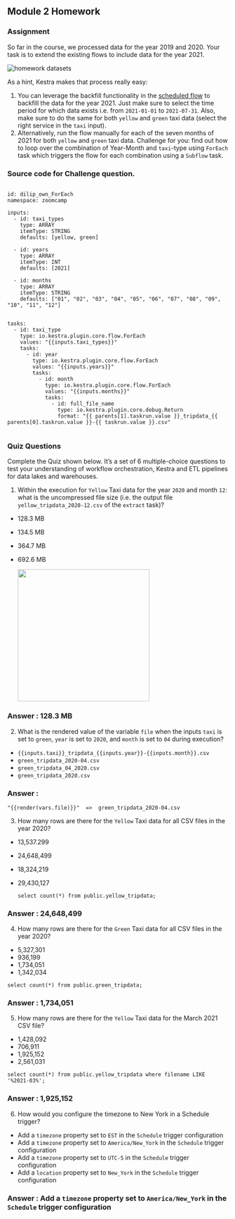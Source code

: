 ## Module 2 Homework

### Assignment

So far in the course, we processed data for the year 2019 and 2020. Your task is to extend the existing flows to include data for the year 2021.

![homework datasets](../../../02-workflow-orchestration/images/homework.png)

As a hint, Kestra makes that process really easy:
1. You can leverage the backfill functionality in the [scheduled flow](../../../02-workflow-orchestration/flows/07_gcp_taxi_scheduled.yaml) to backfill the data for the year 2021. Just make sure to select the time period for which data exists i.e. from `2021-01-01` to `2021-07-31`. Also, make sure to do the same for both `yellow` and `green` taxi data (select the right service in the `taxi` input).
2. Alternatively, run the flow manually for each of the seven months of 2021 for both `yellow` and `green` taxi data. Challenge for you: find out how to loop over the combination of Year-Month and `taxi`-type using `ForEach` task which triggers the flow for each combination using a `Subflow` task.

### Source code for Challenge question.

```

id: dilip_own_ForEach
namespace: zoomcamp

inputs:
  - id: taxi_types
    type: ARRAY
    itemType: STRING
    defaults: [yellow, green]
      
  - id: years
    type: ARRAY
    itemType: INT
    defaults: [2021]

  - id: months
    type: ARRAY
    itemType: STRING
    defaults: ["01", "02", "03", "04", "05", "06", "07", "08", "09", "10", "11", "12"]

     
tasks:
  - id: taxi_type
    type: io.kestra.plugin.core.flow.ForEach
    values: "{{inputs.taxi_types}}"
    tasks:
      - id: year
        type: io.kestra.plugin.core.flow.ForEach
        values: "{{inputs.years}}"
        tasks:
          - id: month
            type: io.kestra.plugin.core.flow.ForEach
            values: "{{inputs.months}}"
            tasks:
              - id: full_file_name
                type: io.kestra.plugin.core.debug.Return
                format: "{{ parents[1].taskrun.value }}_tripdata_{{ parents[0].taskrun.value }}-{{ taskrun.value }}.csv"


```

### Quiz Questions

Complete the Quiz shown below. It’s a set of 6 multiple-choice questions to test your understanding of workflow orchestration, Kestra and ETL pipelines for data lakes and warehouses.

1) Within the execution for `Yellow` Taxi data for the year `2020` and month `12`: what is the uncompressed file size (i.e. the output file `yellow_tripdata_2020-12.csv` of the `extract` task)?
- 128.3 MB
- 134.5 MB
- 364.7 MB
- 692.6 MB

  <img src="https://github.com/user-attachments/assets/2f582047-11af-441a-9a4a-5ae52e4001ab" width="300" />
       
### Answer : 128.3 MB

2) What is the rendered value of the variable `file` when the inputs `taxi` is set to `green`, `year` is set to `2020`, and `month` is set to `04` during execution?
- `{{inputs.taxi}}_tripdata_{{inputs.year}}-{{inputs.month}}.csv` 
- `green_tripdata_2020-04.csv`
- `green_tripdata_04_2020.csv`
- `green_tripdata_2020.csv`
  
### Answer :

   ```
   "{{render(vars.file)}}"  =>  green_tripdata_2020-04.csv 
   ```
  
3) How many rows are there for the `Yellow` Taxi data for all CSV files in the year 2020?
- 13,537.299
- 24,648,499
- 18,324,219
- 29,430,127

  ```
  select count(*) from public.yellow_tripdata;
  ```
  
### Answer : 24,648,499

4) How many rows are there for the `Green` Taxi data for all CSV files in the year 2020?
- 5,327,301
- 936,199
- 1,734,051
- 1,342,034
  
```
select count(*) from public.green_tripdata;
```
  
### Answer : 1,734,051

5) How many rows are there for the `Yellow` Taxi data for the March 2021 CSV file?
- 1,428,092
- 706,911
- 1,925,152
- 2,561,031

```
select count(*) from public.yellow_tripdata where filename LIKE '%2021-03%';
```
### Answer : 1,925,152

6) How would you configure the timezone to New York in a Schedule trigger?
- Add a `timezone` property set to `EST` in the `Schedule` trigger configuration  
- Add a `timezone` property set to `America/New_York` in the `Schedule` trigger configuration
- Add a `timezone` property set to `UTC-5` in the `Schedule` trigger configuration
- Add a `location` property set to `New_York` in the `Schedule` trigger configuration  

### Answer  : Add a `timezone` property set to `America/New_York` in the `Schedule` trigger configuration



